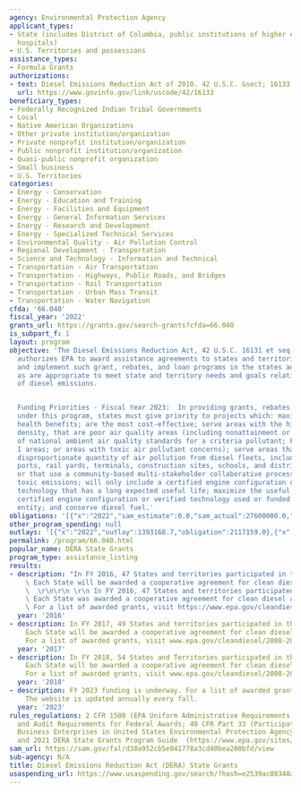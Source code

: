 ```yaml
---
agency: Environmental Protection Agency
applicant_types:
- State (includes District of Columbia, public institutions of higher education and
  hospitals)
- U.S. Territories and possessions
assistance_types:
- Formula Grants
authorizations:
- text: Diesel Emissions Reduction Act of 2010. 42 U.S.C. &sect; 16133.
  url: https://www.govinfo.gov/link/uscode/42/16133
beneficiary_types:
- Federally Recognized Indian Tribal Governments
- Local
- Native American Organizations
- Other private institution/organization
- Private nonprofit institution/organization
- Public nonprofit institution/organization
- Quasi-public nonprofit organization
- Small business
- U.S. Territories
categories:
- Energy - Conservation
- Energy - Education and Training
- Energy - Facilities and Equipment
- Energy - General Information Services
- Energy - Research and Development
- Energy - Specialized Technical Services
- Environmental Quality - Air Pollution Control
- Regional Development - Transportation
- Science and Technology - Information and Technical
- Transportation - Air Transportation
- Transportation - Highways, Public Roads, and Bridges
- Transportation - Rail Transportation
- Transportation - Urban Mass Transit
- Transportation - Water Navigation
cfda: '66.040'
fiscal_year: '2022'
grants_url: https://grants.gov/search-grants?cfda=66.040
is_subpart_f: 1
layout: program
objective: 'The Diesel Emissions Reduction Act, 42 U.S.C. 16131 et seq., as amended,
  authorizes EPA to award assistance agreements to states and territories to develop
  and implement such grant, rebates, and loan programs in the states and territories
  as are appropriate to meet state and territory needs and goals relating to the reduction
  of diesel emissions.


  Funding Priorities - Fiscal Year 2023:  In providing grants, rebates, and loans
  under this program, states must give priority to projects which: maximize public
  health benefits; are the most cost-effective; serve areas with the highest population
  density, that are poor air quality areas (including nonattainment or maintenance
  of national ambient air quality standards for a criteria pollutant; Federal Class
  I areas; or areas with toxic air pollutant concerns); serve areas that receive a
  disproportionate quantity of air pollution from diesel fleets, including truck stops,
  ports, rail yards, terminals, construction sites, schools, and distribution centers
  or that use a community-based multi-stakeholder collaborative process to reduce
  toxic emissions; will only include a certified engine configuration or verified
  technology that has a long expected useful life; maximize the useful life of any
  certified engine configuration or verified technology used or funded by the eligible
  entity; and conserve diesel fuel.'
obligations: '[{"x":"2022","sam_estimate":0.0,"sam_actual":27600000.0,"usa_spending_actual":19598174.0},{"x":"2023","sam_estimate":30000000.0,"sam_actual":0.0,"usa_spending_actual":5196353.0},{"x":"2024","sam_estimate":45000000.0,"sam_actual":0.0,"usa_spending_actual":27746257.0}]'
other_program_spending: null
outlays: '[{"x":"2022","outlay":1393168.7,"obligation":2117159.0},{"x":"2023","outlay":0.0,"obligation":613956.0},{"x":"2024","outlay":618563.69,"obligation":27476440.0}]'
permalink: /program/66.040.html
popular_name: DERA State Grants
program_type: assistance_listing
results:
- description: "In FY 2016, 47 States and territories participated in the program.\
    \ Each State will be awarded a cooperative agreement for clean diesel activities..\
    \  \r\n\r\n \r\n In FY 2016, 47 States and territories participated in the program.\
    \ Each State was awarded a cooperative agreement for clean diesel activities.\
    \ For a list of awarded grants, visit https://www.epa.gov/cleandiesel/clean-diesel-state-allocations."
  year: '2016'
- description: In FY 2017, 49 States and territories participated in the program.
    Each State will be awarded a cooperative agreement for clean diesel activities.
    For a list of awarded grants, visit www.epa.gov/cleandiesel/2008-2017-state-allocations-agencies
  year: '2017'
- description: In FY 2018, 54 States and Territories participated in the program.
    Each State will be awarded a cooperative agreement for clean diesel activities.
    For a list of awarded grants, visit www.epa.gov/cleandiesel/2008-2017-state-allocations-agencies.
  year: '2018'
- description: FY 2023 funding is underway. For a list of awarded grants, visit https://www.epa.gov/dera/state-allocations.
    The website is updated annually every fall.
  year: '2023'
rules_regulations: 2 CFR 1500 (EPA Uniform Administrative Requirements, Cost Principles,
  and Audit Requirements for Federal Awards; 40 CFR Part 33 (Participation by Disadvantaged
  Business Enterprises in United States Environmental Protection Agency Programs);
  and 2021 DERA State Grants Program Guide  (https://www.epa.gov/sites/default/files/2021-05/documents/420b21027.pdf).
sam_url: https://sam.gov/fal/d38a952cb5e041778a3cd40bea200bfd/view
sub-agency: N/A
title: Diesel Emissions Reduction Act (DERA) State Grants
usaspending_url: https://www.usaspending.gov/search/?hash=e2539ac08348ada0578fa4c88addf904
---
```

